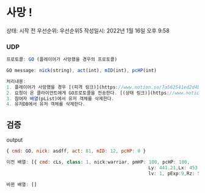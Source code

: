 # 사망  !

상태: 시작 전
우선순위: 우선순위5
작성일시: 2022년 1월 16일 오후 9:58

### UDP

```jsx
프로토콜: GO (플레이어가 사망했을 경우의 프로토콜)

GO message: nick(string), act(int), mID(int), pcHP(int)

처리내용:
1. 플레이어가 사망했을 경우 [(피격 링크)](https://www.notion.so/7a562541ed2d4bc481d034f9fa6d3375)
2. 요청이 온 클라이언트에게 GO프로토콜을 전송한다. [(상태 링크)](https://www.notion.so/b2900dc6acd74e519aab2889f6d726a6)
3. 참여자 배열(pList)에서 유저 객체를 삭제한다.
4. 유저DB에서 유저 객체를 삭제한다.
```

## 검증

output

```jsx
{ cmd: GO, nick: asdff, act: 81, mID: 12, pcHP: 0 }
```

```jsx
이전 배열: [{ cmd: cLs, class: 1, nick:warriar, pmHP: 100, pcHP: 100, 
													Ly: 441.21,Lx: 453.2335,Lz: 929.193, 
													lv: 1, pExp:9,Rz: 50, act: 01 }]

바뀐 배열: []
```